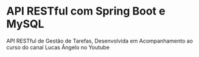 # API RESTful com Spring Boot e MySQL
API RESTful de Gestão de Tarefas, Desenvolvida em Acompanhamento ao curso do canal Lucas Ângelo no Youtube
